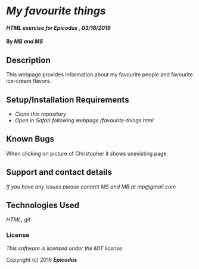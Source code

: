 

# _My favourite things_

#### _HTML exercise for Epicodus , 03/18/2019_

#### By _**MB and MS**_

## Description

This webpage provides information about my favourite people and favourite ice-cream flavors. 
## Setup/Installation Requirements

* _Clone this repository_
* _Open in Safari following webpage /favourite-things.html_



## Known Bugs

When clicking on picture of Christopher it shows unexisting page.

## Support and contact details

_If you have any issues please contact MS and MB at mp@gmail.com_

## Technologies Used

_HTML, git_
### License

*This software is licensed under the MIT license*

Copyright (c) 2016 **_Epicodus_**
